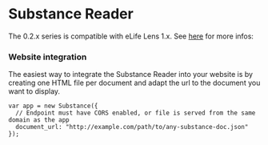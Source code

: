 # Substance Reader

The 0.2.x series is compatible with eLife Lens 1.x. See [here](http://lens.substance.io) for more infos:

### Website integration

The easiest way to integrate the Substance Reader into your website is by creating one HTML file per document and adapt the url to the document you want to display. 

    var app = new Substance({
      // Endpoint must have CORS enabled, or file is served from the same domain as the app
      document_url: "http://example.com/path/to/any-substance-doc.json"
    });

